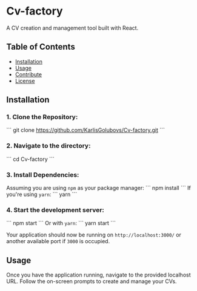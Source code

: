 # Cv-factory

A CV creation and management tool built with React.

## Table of Contents

- [Installation](#installation)
- [Usage](#usage)
- [Contribute](#contribute)
- [License](#license)

## Installation

### 1. **Clone the Repository**:
\```
git clone https://github.com/KarlisGolubovs/Cv-factory.git
\```

### 2. **Navigate to the directory**:
\```
cd Cv-factory
\```

### 3. **Install Dependencies**:
Assuming you are using `npm` as your package manager:
\```
npm install
\```
If you're using `yarn`:
\```
yarn
\```

### 4. **Start the development server**:
\```
npm start
\```
Or with `yarn`:
\```
yarn start
\```

Your application should now be running on `http://localhost:3000/` or another available port if `3000` is occupied.

## Usage

Once you have the application running, navigate to the provided localhost URL. Follow the on-screen prompts to create and manage your CVs.
